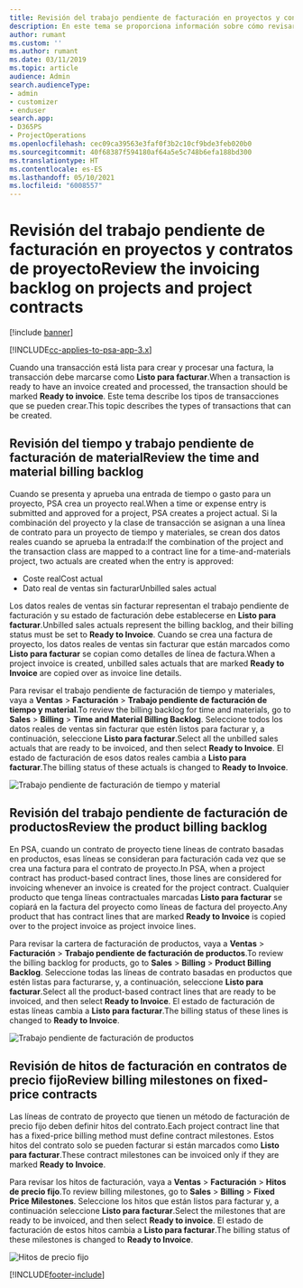 ```yaml
---
title: Revisión del trabajo pendiente de facturación en proyectos y contratos de proyecto
description: En este tema se proporciona información sobre cómo revisar los trabajos pendientes en los productos, los gastos y el tiempo, y cómo marcarlos como listos para la facturación.
author: rumant
ms.custom: ''
ms.author: rumant
ms.date: 03/11/2019
ms.topic: article
audience: Admin
search.audienceType:
- admin
- customizer
- enduser
search.app:
- D365PS
- ProjectOperations
ms.openlocfilehash: cec09ca39563e3faf0f3b2c10cf9bde3feb020b0
ms.sourcegitcommit: 40f68387f594180af64a5e5c748b6efa188bd300
ms.translationtype: HT
ms.contentlocale: es-ES
ms.lasthandoff: 05/10/2021
ms.locfileid: "6008557"
---
```

# <a name="review-the-invoicing-backlog-on-projects-and-project-contracts"></a><span data-ttu-id="10d06-103">Revisión del trabajo pendiente de facturación en proyectos y contratos de proyecto</span><span class="sxs-lookup"><span data-stu-id="10d06-103">Review the invoicing backlog on projects and project contracts</span></span>

[!include [banner](../includes/psa-now-project-operations.md)]

[!INCLUDE[cc-applies-to-psa-app-3.x](../includes/cc-applies-to-psa-app-3x.md)]

<span data-ttu-id="10d06-104">Cuando una transacción está lista para crear y procesar una factura, la transacción debe marcarse como **Listo para facturar**.</span><span class="sxs-lookup"><span data-stu-id="10d06-104">When a transaction is ready to have an invoice created and processed, the transaction should be marked **Ready to invoice**.</span></span> <span data-ttu-id="10d06-105">Este tema describe los tipos de transacciones que se pueden crear.</span><span class="sxs-lookup"><span data-stu-id="10d06-105">This topic describes the types of transactions that can be created.</span></span>

## <a name="review-the-time-and-material-billing-backlog"></a><span data-ttu-id="10d06-106">Revisión del tiempo y trabajo pendiente de facturación de material</span><span class="sxs-lookup"><span data-stu-id="10d06-106">Review the time and material billing backlog</span></span>

<span data-ttu-id="10d06-107">Cuando se presenta y aprueba una entrada de tiempo o gasto para un proyecto, PSA crea un proyecto real.</span><span class="sxs-lookup"><span data-stu-id="10d06-107">When a time or expense entry is submitted and approved for a project, PSA creates a project actual.</span></span> <span data-ttu-id="10d06-108">Si la combinación del proyecto y la clase de transacción se asignan a una línea de contrato para un proyecto de tiempo y materiales, se crean dos datos reales cuando se aprueba la entrada:</span><span class="sxs-lookup"><span data-stu-id="10d06-108">If the combination of the project and the transaction class are mapped to a contract line for a time-and-materials project, two actuals are created when the entry is approved:</span></span>

- <span data-ttu-id="10d06-109">Coste real</span><span class="sxs-lookup"><span data-stu-id="10d06-109">Cost actual</span></span> 
- <span data-ttu-id="10d06-110">Dato real de ventas sin facturar</span><span class="sxs-lookup"><span data-stu-id="10d06-110">Unbilled sales actual</span></span>

<span data-ttu-id="10d06-111">Los datos reales de ventas sin facturar representan el trabajo pendiente de facturación y su estado de facturación debe establecerse en **Listo para facturar**.</span><span class="sxs-lookup"><span data-stu-id="10d06-111">Unbilled sales actuals represent the billing backlog, and their billing status must be set to **Ready to Invoice**.</span></span> <span data-ttu-id="10d06-112">Cuando se crea una factura de proyecto, los datos reales de ventas sin facturar que están marcados como **Listo para facturar** se copian como detalles de línea de factura.</span><span class="sxs-lookup"><span data-stu-id="10d06-112">When a project invoice is created, unbilled sales actuals that are marked **Ready to Invoice** are copied over as invoice line details.</span></span>

<span data-ttu-id="10d06-113">Para revisar el trabajo pendiente de facturación de tiempo y materiales, vaya a **Ventas** \> **Facturación** \> **Trabajo pendiente de facturación de tiempo y material**.</span><span class="sxs-lookup"><span data-stu-id="10d06-113">To review the billing backlog for time and materials, go to **Sales** \> **Billing** \> **Time and Material Billing Backlog**.</span></span> <span data-ttu-id="10d06-114">Seleccione todos los datos reales de ventas sin facturar que estén listos para facturar y, a continuación, seleccione **Listo para facturar**.</span><span class="sxs-lookup"><span data-stu-id="10d06-114">Select all the unbilled sales actuals that are ready to be invoiced, and then select **Ready to Invoice**.</span></span> <span data-ttu-id="10d06-115">El estado de facturación de esos datos reales cambia a **Listo para facturar**.</span><span class="sxs-lookup"><span data-stu-id="10d06-115">The billing status of these actuals is changed to **Ready to Invoice**.</span></span>

![Trabajo pendiente de facturación de tiempo y material](media/TMBacklog.png)

## <a name="review-the-product-billing-backlog"></a><span data-ttu-id="10d06-117">Revisión del trabajo pendiente de facturación de productos</span><span class="sxs-lookup"><span data-stu-id="10d06-117">Review the product billing backlog</span></span>

<span data-ttu-id="10d06-118">En PSA, cuando un contrato de proyecto tiene líneas de contrato basadas en productos, esas líneas se consideran para facturación cada vez que se crea una factura para el contrato de proyecto.</span><span class="sxs-lookup"><span data-stu-id="10d06-118">In PSA, when a project contract has product-based contract lines, those lines are considered for invoicing whenever an invoice is created for the project contract.</span></span> <span data-ttu-id="10d06-119">Cualquier producto que tenga líneas contractuales marcadas **Listo para facturar** se copiará en la factura del proyecto como líneas de factura del proyecto.</span><span class="sxs-lookup"><span data-stu-id="10d06-119">Any product that has contract lines that are marked **Ready to Invoice** is copied over to the project invoice as project invoice lines.</span></span>

<span data-ttu-id="10d06-120">Para revisar la cartera de facturación de productos, vaya a **Ventas** \> **Facturación** \> **Trabajo pendiente de facturación de productos**.</span><span class="sxs-lookup"><span data-stu-id="10d06-120">To review the billing backlog for products, go to **Sales** \> **Billing** \> **Product Billing Backlog**.</span></span> <span data-ttu-id="10d06-121">Seleccione todas las líneas de contrato basadas en productos que estén listas para facturarse, y, a continuación, seleccione **Listo para facturar**.</span><span class="sxs-lookup"><span data-stu-id="10d06-121">Select all the product-based contract lines that are ready to be invoiced, and then select **Ready to Invoice**.</span></span> <span data-ttu-id="10d06-122">El estado de facturación de estas líneas cambia a **Listo para facturar**.</span><span class="sxs-lookup"><span data-stu-id="10d06-122">The billing status of these lines is changed to **Ready to Invoice**.</span></span>

![Trabajo pendiente de facturación de productos](media/ProductBacklog.png)

## <a name="review-billing-milestones-on-fixed-price-contracts"></a><span data-ttu-id="10d06-124">Revisión de hitos de facturación en contratos de precio fijo</span><span class="sxs-lookup"><span data-stu-id="10d06-124">Review billing milestones on fixed-price contracts</span></span>

<span data-ttu-id="10d06-125">Las líneas de contrato de proyecto que tienen un método de facturación de precio fijo deben definir hitos del contrato.</span><span class="sxs-lookup"><span data-stu-id="10d06-125">Each project contract line that has a fixed-price billing method must define contract milestones.</span></span> <span data-ttu-id="10d06-126">Estos hitos del contrato solo se pueden facturar si están marcados como **Listo para facturar**.</span><span class="sxs-lookup"><span data-stu-id="10d06-126">These contract milestones can be invoiced only if they are marked **Ready to Invoice**.</span></span> 

<span data-ttu-id="10d06-127">Para revisar los hitos de facturación, vaya a **Ventas** \> **Facturación** \> **Hitos de precio fijo**.</span><span class="sxs-lookup"><span data-stu-id="10d06-127">To review billing milestones, go to **Sales** \> **Billing** \> **Fixed Price Milestones**.</span></span> <span data-ttu-id="10d06-128">Seleccione los hitos que están listos para facturar y, a continuación seleccione **Listo para facturar**.</span><span class="sxs-lookup"><span data-stu-id="10d06-128">Select the milestones that are ready to be invoiced, and then select **Ready to invoice**.</span></span> <span data-ttu-id="10d06-129">El estado de facturación de estos hitos cambia a **Listo para facturar**.</span><span class="sxs-lookup"><span data-stu-id="10d06-129">The billing status of these milestones is changed to **Ready to Invoice**.</span></span>

![Hitos de precio fijo](media/FPBacklog.png)


[!INCLUDE[footer-include](../includes/footer-banner.md)]
